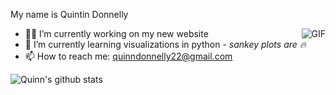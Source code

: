 My name is Quintin Donnelly

<img align="right" alt="GIF" src="https://media3.giphy.com/media/8L18lNwzrGDExWOtNV/giphy.gif?cid=ecf05e478y1khbsa2rj1r1j5tiyofs3tihwf7813gt52gs2s&rid=giphy.gif" />

- 👨‍💻 I’m currently working on my new website 
- 🌱 I’m currently learning visualizations in python - _sankey plots are 🔥_
- 📫 How to reach me: [quinndonnelly22@gmail.com](mailto:quinndonnelly22@gmail.com)

![Quinn's github stats](https://github-readme-stats.vercel.app/api?username=Quinn-Donnelly&show_icons=true&hide_border=true)
